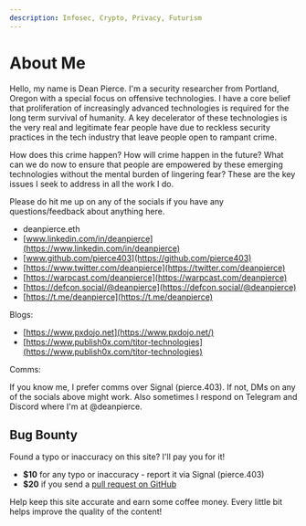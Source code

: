 ```yaml
---
description: Infosec, Crypto, Privacy, Futurism
---
```


# About Me

Hello, my name is Dean Pierce. I'm a security researcher from Portland, Oregon with a special focus on offensive technologies. I have a core belief that proliferation of increasingly advanced technologies is required for the long term survival of humanity. A key decelerator of these technologies is the very real and legitimate fear people have due to reckless security practices in the tech industry that leave people open to rampant crime.

How does this crime happen? How will crime happen in the future? What can we do now to ensure that people are empowered by these emerging technologies without the mental burden of lingering fear? These are the key issues I seek to address in all the work I do.

Please do hit me up on any of the socials if you have any questions/feedback about anything here.

* deanpierce.eth
* [www.linkedin.com/in/deanpierce](https://www.linkedin.com/in/deanpierce)
* [www.github.com/pierce403](https://github.com/pierce403)
* [https://www.twitter.com/deanpierce](https://twitter.com/deanpierce)
* [https://warpcast.com/deanpierce](https://warpcast.com/deanpierce)
* [https://defcon.social/@deanpierce](https://defcon.social/@deanpierce)
* [https://t.me/deanpierce](https://t.me/deanpierce)



Blogs:

* [https://www.pxdojo.net](https://www.pxdojo.net/)
* [https://www.publish0x.com/titor-technologies](https://www.publish0x.com/titor-technologies)

Comms:

If you know me, I prefer comms over Signal (pierce.403). If not, DMs on any of the socials above might work. Also sometimes I respond on Telegram and Discord where I'm at @deanpierce.

## Bug Bounty

Found a typo or inaccuracy on this site? I'll pay you for it!

* **$10** for any typo or inaccuracy - report it via Signal (pierce.403)
* **$20** if you send a [pull request on GitHub](https://github.com/pierce403/deanpierce.net)

Help keep this site accurate and earn some coffee money. Every little bit helps improve the quality of the content!

